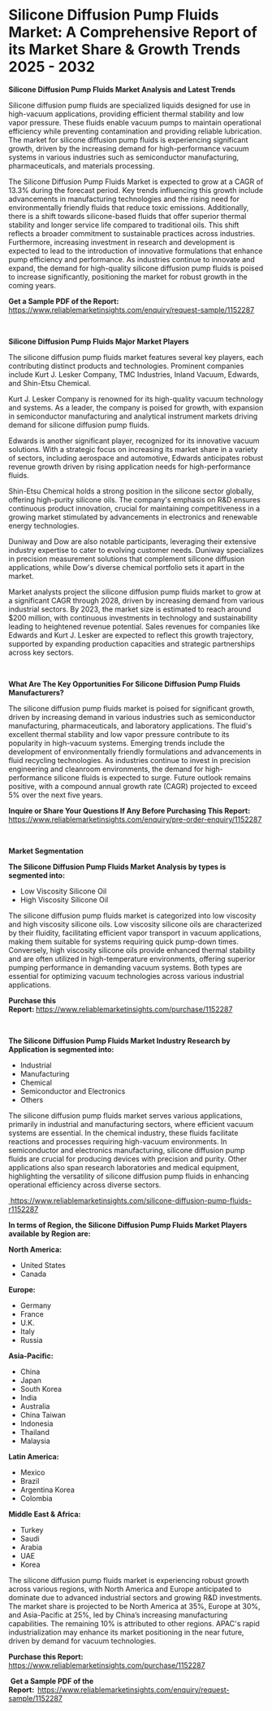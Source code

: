 <p><h1>Silicone Diffusion Pump Fluids Market: A Comprehensive Report of its Market Share & Growth Trends 2025 - 2032</h1></p><p><strong>Silicone Diffusion Pump Fluids Market Analysis and Latest Trends</strong></p>
<p><p>Silicone diffusion pump fluids are specialized liquids designed for use in high-vacuum applications, providing efficient thermal stability and low vapor pressure. These fluids enable vacuum pumps to maintain operational efficiency while preventing contamination and providing reliable lubrication. The market for silicone diffusion pump fluids is experiencing significant growth, driven by the increasing demand for high-performance vacuum systems in various industries such as semiconductor manufacturing, pharmaceuticals, and materials processing.</p><p>The Silicone Diffusion Pump Fluids Market is expected to grow at a CAGR of 13.3% during the forecast period. Key trends influencing this growth include advancements in manufacturing technologies and the rising need for environmentally friendly fluids that reduce toxic emissions. Additionally, there is a shift towards silicone-based fluids that offer superior thermal stability and longer service life compared to traditional oils. This shift reflects a broader commitment to sustainable practices across industries. Furthermore, increasing investment in research and development is expected to lead to the introduction of innovative formulations that enhance pump efficiency and performance. As industries continue to innovate and expand, the demand for high-quality silicone diffusion pump fluids is poised to increase significantly, positioning the market for robust growth in the coming years.</p></p>
<p><strong>Get a Sample PDF of the Report:&nbsp;</strong> <a href="https://www.reliablemarketinsights.com/enquiry/request-sample/1152287?utm_campaign=2454&utm_medium=2&utm_source=Github&utm_content=ia&utm_term=15042025&utm_id=silicone-diffusion-pump-fluids">https://www.reliablemarketinsights.com/enquiry/request-sample/1152287</a></p>
<p>&nbsp;</p>
<p><strong>Silicone Diffusion Pump Fluids Major Market Players</strong></p>
<p><p>The silicone diffusion pump fluids market features several key players, each contributing distinct products and technologies. Prominent companies include Kurt J. Lesker Company, TMC Industries, Inland Vacuum, Edwards, and Shin-Etsu Chemical.</p><p>Kurt J. Lesker Company is renowned for its high-quality vacuum technology and systems. As a leader, the company is poised for growth, with expansion in semiconductor manufacturing and analytical instrument markets driving demand for silicone diffusion pump fluids.</p><p>Edwards is another significant player, recognized for its innovative vacuum solutions. With a strategic focus on increasing its market share in a variety of sectors, including aerospace and automotive, Edwards anticipates robust revenue growth driven by rising application needs for high-performance fluids.</p><p>Shin-Etsu Chemical holds a strong position in the silicone sector globally, offering high-purity silicone oils. The company's emphasis on R&D ensures continuous product innovation, crucial for maintaining competitiveness in a growing market stimulated by advancements in electronics and renewable energy technologies.</p><p>Duniway and Dow are also notable participants, leveraging their extensive industry expertise to cater to evolving customer needs. Duniway specializes in precision measurement solutions that complement silicone diffusion applications, while Dow's diverse chemical portfolio sets it apart in the market.</p><p>Market analysts project the silicone diffusion pump fluids market to grow at a significant CAGR through 2028, driven by increasing demand from various industrial sectors. By 2023, the market size is estimated to reach around $200 million, with continuous investments in technology and sustainability leading to heightened revenue potential. Sales revenues for companies like Edwards and Kurt J. Lesker are expected to reflect this growth trajectory, supported by expanding production capacities and strategic partnerships across key sectors.</p></p>
<p>&nbsp;</p>
<p><strong>What Are The Key Opportunities For Silicone Diffusion Pump Fluids Manufacturers?</strong></p>
<p><p>The silicone diffusion pump fluids market is poised for significant growth, driven by increasing demand in various industries such as semiconductor manufacturing, pharmaceuticals, and laboratory applications. The fluid's excellent thermal stability and low vapor pressure contribute to its popularity in high-vacuum systems. Emerging trends include the development of environmentally friendly formulations and advancements in fluid recycling technologies. As industries continue to invest in precision engineering and cleanroom environments, the demand for high-performance silicone fluids is expected to surge. Future outlook remains positive, with a compound annual growth rate (CAGR) projected to exceed 5% over the next five years.</p></p>
<p><strong>Inquire or Share Your Questions If Any Before Purchasing This Report:</strong> <a href="https://www.reliablemarketinsights.com/enquiry/pre-order-enquiry/1152287?utm_campaign=2454&utm_medium=2&utm_source=Github&utm_content=ia&utm_term=15042025&utm_id=silicone-diffusion-pump-fluids">https://www.reliablemarketinsights.com/enquiry/pre-order-enquiry/1152287</a></p>
<p>&nbsp;</p>
<p><strong>Market Segmentation</strong></p>
<p><strong>The Silicone Diffusion Pump Fluids Market Analysis by types is segmented into:</strong></p>
<p><ul><li>Low Viscosity Silicone Oil</li><li>High Viscosity Silicone Oil</li></ul></p>
<p><p>The silicone diffusion pump fluids market is categorized into low viscosity and high viscosity silicone oils. Low viscosity silicone oils are characterized by their fluidity, facilitating efficient vapor transport in vacuum applications, making them suitable for systems requiring quick pump-down times. Conversely, high viscosity silicone oils provide enhanced thermal stability and are often utilized in high-temperature environments, offering superior pumping performance in demanding vacuum systems. Both types are essential for optimizing vacuum technologies across various industrial applications.</p></p>
<p><strong>Purchase this Report:&nbsp;</strong><a href="https://www.reliablemarketinsights.com/purchase/1152287?utm_campaign=2454&utm_medium=2&utm_source=Github&utm_content=ia&utm_term=15042025&utm_id=silicone-diffusion-pump-fluids">https://www.reliablemarketinsights.com/purchase/1152287</a></p>
<p>&nbsp;</p>
<p><strong>The Silicone Diffusion Pump Fluids Market Industry Research by Application is segmented into:</strong></p>
<p><ul><li>Industrial</li><li>Manufacturing</li><li>Chemical</li><li>Semiconductor and Electronics</li><li>Others</li></ul></p>
<p><p>The silicone diffusion pump fluids market serves various applications, primarily in industrial and manufacturing sectors, where efficient vacuum systems are essential. In the chemical industry, these fluids facilitate reactions and processes requiring high-vacuum environments. In semiconductor and electronics manufacturing, silicone diffusion pump fluids are crucial for producing devices with precision and purity. Other applications also span research laboratories and medical equipment, highlighting the versatility of silicone diffusion pump fluids in enhancing operational efficiency across diverse sectors.</p></p>
<p><a href="https://www.reliablemarketinsights.com/silicone-diffusion-pump-fluids-r1152287?utm_campaign=2454&utm_medium=2&utm_source=Github&utm_content=ia&utm_term=15042025&utm_id=silicone-diffusion-pump-fluids">&nbsp;https://www.reliablemarketinsights.com/silicone-diffusion-pump-fluids-r1152287</a></p>
<p><strong>In terms of Region, the Silicone Diffusion Pump Fluids Market Players available by Region are:</strong></p>
<p>
    <p> <strong> North America: </strong>
        <ul>
            <li>United States</li>
            <li>Canada</li>
        </ul>
        </p> 
    <p> <strong> Europe: </strong>
        <ul>
            <li>Germany</li>
            <li>France</li>
            <li>U.K.</li>
            <li>Italy</li>
            <li>Russia</li>
        </ul>
        </p> 
    <p> <strong> Asia-Pacific: </strong>
        <ul>
            <li>China</li>
            <li>Japan</li>
            <li>South Korea</li>
            <li>India</li>
            <li>Australia</li>
            <li>China Taiwan</li>
            <li>Indonesia</li>
            <li>Thailand</li>
            <li>Malaysia</li>
        </ul>
        </p> 
    <p> <strong> Latin America: </strong>
        <ul>
            <li>Mexico</li>
            <li>Brazil</li>
            <li>Argentina Korea</li>
            <li>Colombia</li>
        </ul>
        </p> 
    <p> <strong> Middle East & Africa: </strong>
        <ul>
            <li>Turkey</li>
            <li>Saudi</li>
            <li>Arabia</li>
            <li>UAE</li>
            <li>Korea</li>
        </ul>
    </p>
    </p>
<p><p>The silicone diffusion pump fluids market is experiencing robust growth across various regions, with North America and Europe anticipated to dominate due to advanced industrial sectors and growing R&D investments. The market share is projected to be North America at 35%, Europe at 30%, and Asia-Pacific at 25%, led by China’s increasing manufacturing capabilities. The remaining 10% is attributed to other regions. APAC's rapid industrialization may enhance its market positioning in the near future, driven by demand for vacuum technologies.</p></p>
<p><strong>Purchase this Report: </strong><a href="https://www.reliablemarketinsights.com/purchase/1152287?utm_campaign=2454&utm_medium=2&utm_source=Github&utm_content=ia&utm_term=15042025&utm_id=silicone-diffusion-pump-fluids">https://www.reliablemarketinsights.com/purchase/1152287</a></p>
<p>&nbsp;<strong>Get a Sample PDF of the Report:&nbsp;&nbsp;</strong><a href="https://www.reliablemarketinsights.com/enquiry/request-sample/1152287?utm_campaign=2454&utm_medium=2&utm_source=Github&utm_content=ia&utm_term=15042025&utm_id=silicone-diffusion-pump-fluids">https://www.reliablemarketinsights.com/enquiry/request-sample/1152287</a></p>
<p><strong></strong></p>
<p><p></p><p></p><p></p></p>